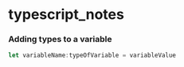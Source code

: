 # typescript_notes

### Adding types to a variable
```typescript
let variableName:typeOfVariable = variableValue
```
